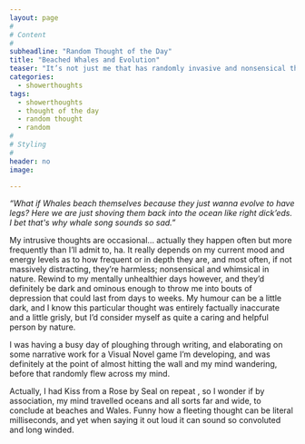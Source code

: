 ```yaml
---
layout: page
#
# Content
#
subheadline: "Random Thought of the Day"
title: "Beached Whales and Evolution"
teaser: "It’s not just me that has randomly invasive and nonsensical thoughts right?? "
categories:
  - showerthoughts
tags:
  - showerthoughts
  - thought of the day
  - random thought
  - random
#
# Styling
#
header: no
image:

---
```

*“What if Whales beach themselves because they just wanna evolve to have legs?
Here we are just shoving them back into the ocean like right dick’eds. 
I bet that's why whale song sounds so sad.”*

My intrusive thoughts are occasional… actually they happen often but more frequently than I’ll admit to, ha. It really depends on my current mood and energy levels as to how frequent or in depth they are, and most often, if not massively distracting, they’re harmless; nonsensical and whimsical in nature.
Rewind to my mentally unhealthier days however, and they’d definitely be dark and ominous enough to throw me into bouts of depression that could last from days to weeks.
My humour can be a little dark, and I know this particular thought was entirely factually inaccurate and a little grisly, but I’d consider myself as quite a caring and helpful person by nature.

I was having a busy day of ploughing through writing, and elaborating on some narrative work for a Visual Novel game I’m developing, and was definitely at the point of almost hitting the wall and my mind wandering, before that randomly flew across my mind.

Actually, I had Kiss from a Rose by Seal on repeat , so I wonder if by association, my mind travelled oceans and all sorts far and wide, to conclude at beaches and Wales. Funny how a fleeting thought can be literal milliseconds, and yet when saying it out loud it can sound so convoluted and long winded. 
